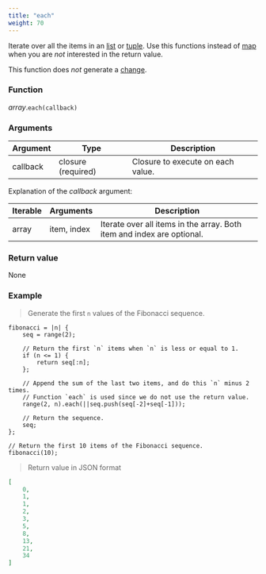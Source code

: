 ```yaml
---
title: "each"
weight: 70
---
```


Iterate over all the items in an [list](../../list) or [tuple](../../tuple).
Use this functions instead of [map](../map) when you are *not* interested in the return value.

This function does *not* generate a [change](../../../overview/changes).

### Function

*array*.`each(callback)`

### Arguments

Argument | Type | Description
-------- | ---- | -----------
callback | closure (required) | Closure to execute on each value.

Explanation of the *callback* argument:

Iterable | Arguments   | Description
-------- | ----------- | -----------
array    | item, index | Iterate over all items in the array. Both item and index are optional.

### Return value

None

### Example

> Generate the first `n` values of the Fibonacci sequence.

```thingsdb,json_response
fibonacci = |n| {
    seq = range(2);

    // Return the first `n` items when `n` is less or equal to 1.
    if (n <= 1) {
        return seq[:n];
    };

    // Append the sum of the last two items, and do this `n` minus 2 times.
    // Function `each` is used since we do not use the return value.
    range(2, n).each(||seq.push(seq[-2]+seq[-1]));

    // Return the sequence.
    seq;
};

// Return the first 10 items of the Fibonacci sequence.
fibonacci(10);
```

> Return value in JSON format

```json
[
    0,
    1,
    1,
    2,
    3,
    5,
    8,
    13,
    21,
    34
]
```
